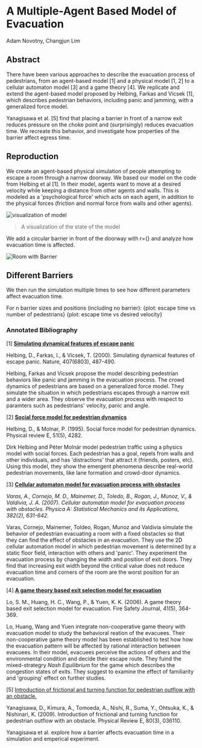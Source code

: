# A Multiple-Agent Based Model of Evacuation

Adam Novotny, Changjun Lim

## Abstract

There have been various approaches to describe the evacuation process of pedestrians, from an agent-based model [1] and a physical model [1, 2] to a cellular automaton model [3] and a game theory [4]. We replicate and extend the agent-based model proposed by Helbing, Farkas and Vicsek [1], which describes pedestrian behaviors, including panic and jamming, with a generalized force model.

Yanagisawa et al. [5] find that placing a barrier in front of a narrow exit reduces pressure on the choke point and (surprisingly) reduces evacuation time. We recreate this behavior, and investigate how properties of the barrier affect egress time.

## Reproduction
We create an agent-based physical simulation of people attempting to escape a room through a narrow doorway. We based our model on the code from Helbing et al [1]. In their model, agents want to move at a desired velocity while keeping a distance from other agents and walls. This is modeled as a 'psychological force' which acts on each agent, in addition to the physical forces (friction and normal force from walls and other agents).

![visualization of model](media/1_crowded_door.png)
> A visualization of the state of the model

We add a circular barrier in front of the doorway with r={} and analyze how evacuation time is affected.

![Room with Barrier](media/2_room_with_barrier.png)


## Different Barriers

We then run the simulation multiple times to see how different parameters affect evacuation time.

For n barrier sizes and positions (including no barrier):
{plot: escape time vs number of pedestrians}
{plot: escape time vs desired velocity}



### Annotated Bibliography

[1] [**Simulating dynamical features of escape panic**](https://www.nature.com/nature/journal/v407/n6803/abs/407487a0.html)

Helbing, D., Farkas, I., & Vicsek, T. (2000). Simulating dynamical features of escape panic. Nature, 407(6803), 487-490.

Helbing, Farkas and Vicsek propose the model describing pedestrian behaviors like panic and jamming in the evacuation process. The crowd dynamics of pedestrians are based on a generalized force model. They simulate the situation in which pedestrians escapes through a narrow exit and a wider area. They observe the evacuation process with respect to paramters such as pedestrians' velocity, panic and angle.

[2] [**Social force model for pedestrian dynamics**](https://arxiv.org/pdf/cond-mat/9805244)

Helbing, D., & Molnar, P. (1995). Social force model for pedestrian dynamics. Physical review E, 51(5), 4282.

Dirk Helbing and Péter Molnár model pedestrian traffic using a physics model with social forces. Each pedestrian has a goal, repels from walls and other individuals, and has 'distractions' that attract it (friends, posters, etc). Using this model, they show the emergent phenomena describe real-world pedestrian movements, like lane formation and crowd-door dynamics.

[3] [**Cellular automaton model for evacuation process with obstacles**](http://www.sciencedirect.com/science/article/pii/S0378437107003676)

_Varas, A., Cornejo, M. D., Mainemer, D., Toledo, B., Rogan, J., Munoz, V., & Valdivia, J. A. (2007). Cellular automaton model for evacuation process with obstacles. Physica A: Statistical Mechanics and its Applications, 382(2), 631-642._

Varas, Cornejo, Mainemer, Toldeo, Rogan, Munoz and Valdivia simulate the behavior of pedestrian evacuating a room with a fixed obstacles so that they can find the effect of obstacles in an evacuation. They use the 2D cellular automation model in which pedestrian movement is determined by a static floor field, interaction with others and 'panic'. They experiment the evacuation process by changing the width and position of exit doors. They find that increasing exit width beyond the critical value does not reduce evacuation time and corners of the room are the worst position for an evacuation.

[4] [**A game theory based exit selection model for evacuation**](http://www.sciencedirect.com/science/article/pii/S037971120600021X)

Lo, S. M., Huang, H. C., Wang, P., & Yuen, K. K. (2006). A game theory based exit selection model for evacuation. Fire Safety Journal, 41(5), 364-369.

Lo, Huang, Wang and Yuen integrate non-cooperative game theory with evacuation model to study the behavioral reation of the evacuees. Their non-cooperative game theory model has been established to test how how the evacuation pattern will be affected by rational interaction between evacuees. In their model, evacuees perceive the actions of others and the environmental condition and decide their escape route. They fuind the mixed-strategry _Nash Equilibrium_ for the game which describes the congestion states of exits. They suggest to examine the effect of familiarity and 'grouping' effect on further studies.

[5] [Introduction of frictional and turning function for pedestrian outflow with an obstacle.](https://arxiv.org/pdf/0906.0224)

Yanagisawa, D., Kimura, A., Tomoeda, A., Nishi, R., Suma, Y., Ohtsuka, K., & Nishinari, K. (2009). Introduction of frictional and turning function for pedestrian outflow with an obstacle. Physical Review E, 80(3), 036110.

Yanagisawa et al. explore how a barrier affects evacuation time in a simulation and emperical experiment.
